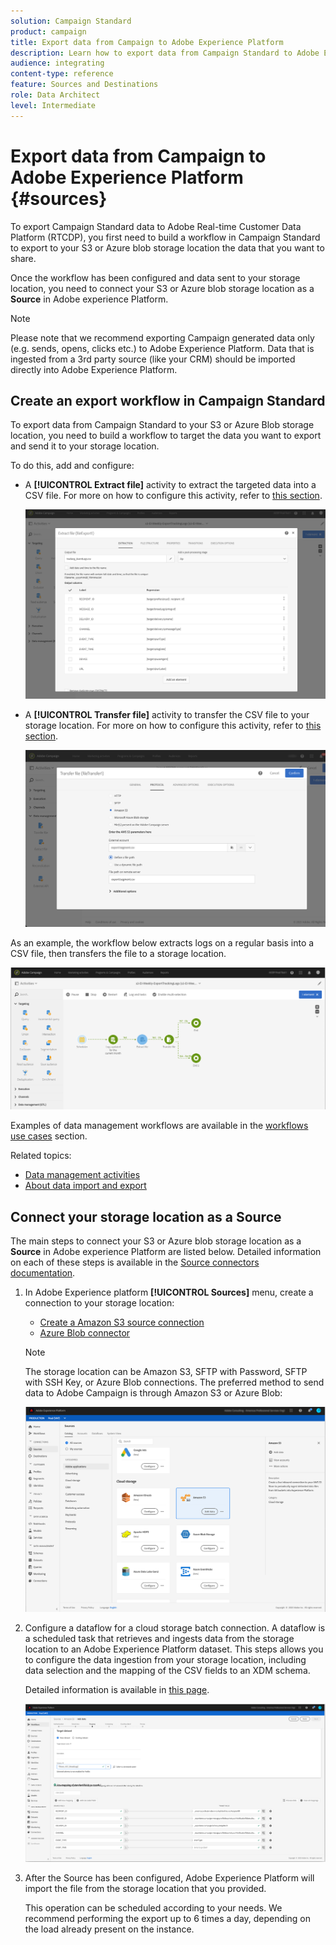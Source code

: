 ```yaml
---
solution: Campaign Standard
product: campaign
title: Export data from Campaign to Adobe Experience Platform
description: Learn how to export data from Campaign Standard to Adobe Experience Platform.
audience: integrating
content-type: reference
feature: Sources and Destinations
role: Data Architect
level: Intermediate
---
```


# Export data from Campaign to Adobe Experience Platform {#sources}

To export Campaign Standard data to Adobe Real-time Customer Data Platform (RTCDP), you first need to build a workflow in Campaign Standard to export to your S3 or Azure blob storage location the data that you want to share.

Once the workflow has been configured and data sent to your storage location, you need to connect your S3 or Azure blob storage location as a **Source** in Adobe experience Platform.

>[!NOTE]
>
>
Please note that we recommend exporting Campaign generated data only (e.g. sends, opens, clicks etc.) to Adobe Experience Platform. Data that is ingested from a 3rd party source (like your CRM) should be imported directly into Adobe Experience Platform.

## Create an export workflow in Campaign Standard

To export data from Campaign Standard to your S3 or Azure Blob storage location, you need to build a workflow to target the data you want to export and send it to your storage location.

To do this, add and configure:

* A **[!UICONTROL Extract file]** activity to extract the targeted data into a CSV file. For more on how to configure this activity, refer to [this section](../../automating/using/extract-file.md).

   ![](assets/rtcdp-extract-file.png)

* A **[!UICONTROL Transfer file]** activity to transfer the CSV file to your storage location. For more on how to configure this activity, refer to [this section](../../automating/using/transfer-file.md).

   ![](assets/rtcdp-transfer-file.png)

As an example, the workflow below extracts logs on a regular basis into a CSV file, then transfers the file to a storage location.

   ![](assets/aep-export.png)

Examples of data management workflows are available in the [workflows use cases](../../automating/using/about-workflow-use-cases.md#management) section.

Related topics:

* [Data management activities](../../automating/using/about-data-management-activities.md)
* [About data import and export](../../automating/using/about-data-import-and-export.md)


## Connect your storage location as a Source

The main steps to connect your S3 or Azure blob storage location as a **Source** in Adobe experience Platform are listed below. Detailed information on each of these steps is available in the [Source connectors documentation](https://experienceleague.adobe.com/docs/experience-platform/sources/home.html).

1. In Adobe Experience platform **[!UICONTROL Sources]** menu, create a connection to your storage location:

    * [Create a Amazon S3 source connection](https://experienceleague.adobe.com/docs/experience-platform/sources/ui-tutorials/create/cloud-storage/s3.html)
    * [Azure Blob connector](https://experienceleague.adobe.com/docs/experience-platform/sources/connectors/cloud-storage/blob.html)

   >[!NOTE]
   >
   >The storage location can be Amazon S3, SFTP with Password, SFTP with SSH Key, or Azure Blob connections. The preferred method to send data to Adobe Campaign is through Amazon S3 or Azure Blob:

   ![](assets/rtcdp-connector.png)

1. Configure a dataflow for a cloud storage batch connection. A dataflow is a scheduled task that retrieves and ingests data from the storage location to an Adobe Experience Platform dataset. This steps allows you to configure the data ingestion from your storage location, including data selection and the mapping of the CSV fields to an XDM schema.

    Detailed information is available in [this page](https://experienceleague.adobe.com/docs/experience-platform/sources/ui-tutorials/dataflow/cloud-storage.html).

   ![](assets/rtcdp-map-xdm.png)

1. After the Source has been configured, Adobe Experience Platform will import the file from the storage location that you provided.

   This operation can be scheduled according to your needs. We recommend performing the export up to 6 times a day, depending on the load already present on the instance.
